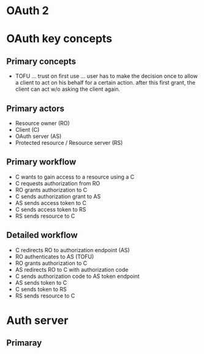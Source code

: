 OAuth 2
=======

# OAuth key concepts

## Primary concepts

- TOFU ... trust on first use ... user has to make the decision once to allow a client to act on his behalf for a certain action. after this first grant, the client can act w/o asking the client again. 

## Primary actors

- Resource owner (RO)
- Client (C)
- OAuth server (AS)
- Protected resource / Resource server (RS)

## Primary workflow

- C wants to gain access to a resource using a C
- C requests authorization from RO
- RO grants authorization to C
- C sends authorization grant to AS
- AS sends access token to C
- C sends access token to RS
- RS sends resource to C

## Detailed workflow

- C redirects RO to authorization endpoint (AS)
- RO authenticates to AS (TOFU)
- RO grants authorization to C
- AS redirects RO to C with authorization code
- C sends authorization code to AS token endpoint
- AS sends token to C
- C sends token to RS
- RS sends resource to C


# Auth server

## Primaray

